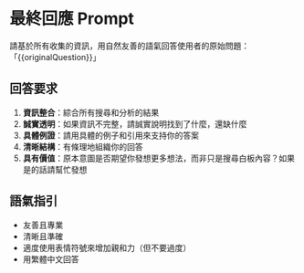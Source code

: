 <!-- 
====================
📍 使用位置 (Used In)
====================
- /app/api/ai-agent/stream-natural/route.ts (最終回應生成)
  
====================
🎯 功能說明 (Purpose)
====================
- 基於收集的資訊生成最終回答
- 誠實說明資訊完整性
- 提供具體例子和引用

====================
🔧 相關變數 (Variables)
====================
- {{originalQuestion}} - 使用者的原始問題
-->

# 最終回應 Prompt

請基於所有收集的資訊，用自然友善的語氣回答使用者的原始問題：「{{originalQuestion}}」

## 回答要求

1. **資訊整合**：綜合所有搜尋和分析的結果
2. **誠實透明**：如果資訊不完整，請誠實說明找到了什麼，還缺什麼
3. **具體例證**：請用具體的例子和引用來支持你的答案
4. **清晰結構**：有條理地組織你的回答
5. **具有價值**：原本意圖是否期望你發想更多想法，而非只是搜尋白板內容？如果是的話請幫忙發想

## 語氣指引

- 友善且專業
- 清晰且準確
- 適度使用表情符號來增加親和力（但不要過度）
- 用繁體中文回答